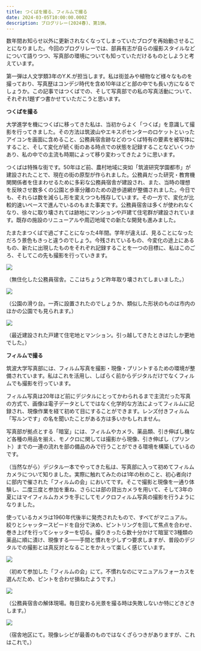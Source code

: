 ```yaml
---
title: つくばを撮る、フィルムで撮る
date: 2024-03-05T10:00:00.000Z
description: ブログリレー(2024春)、第1弾。
---
```

数年間お知らせ以外に更新されなくなってしまっていたブログを再始動させることになりました。今回のブログリレーでは、部員有志が自らの撮影スタイルなどについて語りつつ、写真部の環境についても知っていただけるものとしようと考えています。

第一弾は人文学類3年のY.K.が担当します。私は街並みや植物など様々なものを撮っており、写真歴はコンデジ時代を含め10年ほどと部の中でも長い方になるでしょうか。この記事ではつくばでの、そして写真部での私の写真活動について、それぞれ1題ずつ書かせていただこうと思います。

**つくばを撮る**

大学進学を機につくばに移ってきた私は、当初からよく「つくば」を意識して撮影を行ってきました。その方法は筑波山やエキスポセンターのロケットといったアイコンを画面に含めること、公務員宿舎跡などのつくば特有の要素を被写体にすること、そして変化が続く街のある時点での状態を記録することなどいくつかあり、私の中での主流も時期によって移り変わってきたように思います。

つくばは特殊な街です。50年ほど前、農村地域に突如「筑波研究学園都市」が建設されたことで、現在の街の原型が作られました。公務員だった研究・教育機関関係者を住まわせるために多彩な公務員宿舎が建設され、また、当時の理想を反映させ数多くの公園と歩車分離のための遊歩道網が整備されました。今日でも、それらは数を減らし形を変えつつも残存しています。その一方で、変化が比較的速いペースで進んでいるのもまた事実です。公務員宿舎は多くが使われなくなり、徐々に取り壊されては跡地にマンションや戸建て住宅群が建設されています。既存の施設のリニューアルや周辺地域での新たな開発も進みました。

たまたまつくばで過ごすことになった4年間。学年が違えば、見ることになっただろう景色もきっと違うのでしょう。今残されているもの、今変化の途上にあるもの、新たに出現したものをそれぞれ記録することを一つの目標に、私はこのごろ、そしてこの先も撮影を行っていきます。

![](/img/2403_yk_1.jpg.jpg)

（無住化した公務員宿舎。ここはちょうど昨年取り壊されてしまいました。）

![](/img/2403_yk_2.jpg)

（公園の滑り台。一斉に設置されたのでしょうか、類似した形状のものは市内のほかの公園でも見られます。）

![](/img/2403_yk_3.jpg)

（最近建設された戸建て住宅地とマンション。引っ越してきたときはたしか更地でした。）

**フィルムで撮る**

筑波大学写真部には、フィルム写真を撮影・現像・プリントするための環境が整備されています。私はこれを活用し、しばらく前からデジタルだけでなくフィルムでも撮影を行っています。

フィルム写真は20年ほど前にデジタルにとってかわられるまで主流だった写真の方式で、画像は電子データとしてではなく化学的な方法によってフィルムに記録され、現像作業を経て初めて目にすることができます。レンズ付きフィルム「写ルンです」の名を聞いたことがある方は多いかもしれません。

写真部が拠点とする「暗室」には、フィルムやカメラ、薬品類、引き伸ばし機など各種の用品を揃え、モノクロに関しては撮影から現像、引き伸ばし（プリント）までの一連の流れを部の備品のみで行うことができる環境を構築しているのです。

（当然ながら）デジタル一本でやってきた私は、写真部に入って初めてフィルムカメラについて知りました。実際に触れてみたのは1年の秋のこと、初心者向けに部内で催された「フィルムの会」においてです。そこで撮影と現像を一通り体験し、二度三度と参加を重ね、さらには部の貸出カメラを用いて、そして3年の夏にはマイフィルムカメラを手にしてモノクロフィルム写真の撮影を行うようになりました。

使っているカメラは1960年代後半に発売されたもので、すべてがマニュアル。絞りとシャッタースピードを自分で決め、ピントリングを回して焦点を合わせ、巻き上げを行ってシャッターを切る。撮りきったら数十分かけて暗室で3種類の薬品に順に漬け、現像する――手間と慣れを少しずつ要求しますが、普段のデジタルでの撮影とは真反対となることをかえって楽しく感じています。

![](/img/2403_yk_4.jpg)

（初めて参加した「フィルムの会」にて。不慣れなのにマニュアルフォーカスを選んだため、ピントを合わせ損ねたようです。）

![](/img/2403_yk_5.jpg)

（公務員宿舎の解体現場。毎日変わる光景を撮る時は失敗しないか特にどきどきします。）

![](/img/2403_yk_6.jpg)

（宿舎地区にて。現像レシピが最善のものではなくざらつきがありますが、これはこれで。）